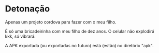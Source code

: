 # Detonação

Apenas um projeto cordova para fazer com o meu filho.

É só uma bricadeirinha com meu filho de dez anos. O celular não explodirá kkk, só vibrará.

A APK exportada (ou exportadas no futuro) está (estão) no diretório "apk".